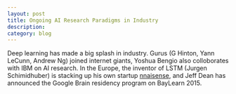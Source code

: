 ```yaml
---
layout: post
title: Ongoing AI Research Paradigms in Industry
description: 
category: blog
---
```


Deep learning has made a big splash in industry. Gurus (G Hinton, Yann LeCunn, Andrew Ng) joined internet giants, Yoshua Bengio also colloborates with IBM on AI research. In the Europe, the inventor of LSTM (Jurgen Schimidhuber) is stacking up his own startup [nnaisense][nnaisense], and Jeff Dean has announced the Google Brain residency program on BayLearn 2015. 












[nnaisense]: nnaisense.com
